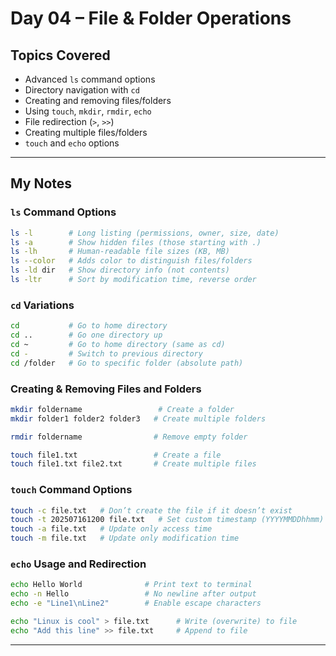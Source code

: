 # Day 04 – File & Folder Operations

## Topics Covered

- Advanced `ls` command options
- Directory navigation with `cd`
- Creating and removing files/folders
- Using `touch`, `mkdir`, `rmdir`, `echo`
- File redirection (`>`, `>>`)
- Creating multiple files/folders
- `touch` and `echo` options

---

## My Notes

### `ls` Command Options

```bash
ls -l        # Long listing (permissions, owner, size, date)
ls -a        # Show hidden files (those starting with .)
ls -lh       # Human-readable file sizes (KB, MB)
ls --color   # Adds color to distinguish files/folders
ls -ld dir   # Show directory info (not contents)
ls -ltr      # Sort by modification time, reverse order
```

### `cd` Variations

```bash
cd           # Go to home directory
cd ..        # Go one directory up
cd ~         # Go to home directory (same as cd)
cd -         # Switch to previous directory
cd /folder   # Go to specific folder (absolute path)
```

### Creating & Removing Files and Folders

```bash
mkdir foldername                 # Create a folder
mkdir folder1 folder2 folder3   # Create multiple folders

rmdir foldername                # Remove empty folder

touch file1.txt                 # Create a file
touch file1.txt file2.txt       # Create multiple files
```

### `touch` Command Options

```bash
touch -c file.txt   # Don’t create the file if it doesn’t exist
touch -t 202507161200 file.txt   # Set custom timestamp (YYYYMMDDhhmm)
touch -a file.txt   # Update only access time
touch -m file.txt   # Update only modification time
```

### `echo` Usage and Redirection

```bash
echo Hello World              # Print text to terminal
echo -n Hello                 # No newline after output
echo -e "Line1\nLine2"        # Enable escape characters

echo "Linux is cool" > file.txt      # Write (overwrite) to file
echo "Add this line" >> file.txt     # Append to file
```
---
